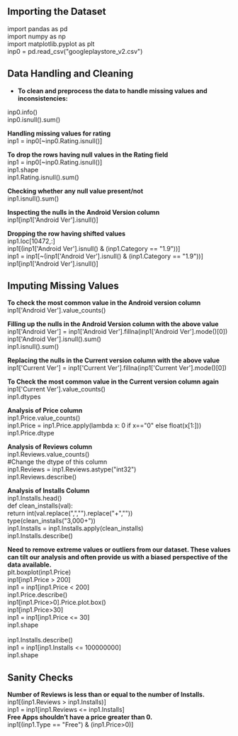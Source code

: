 ## Importing the Dataset
import pandas as pd <br />
import numpy as np <br />
import matplotlib.pyplot as plt  <br />
inp0 = pd.read_csv("googleplaystore_v2.csv")

## Data Handling and Cleaning
- **To clean and preprocess the data to handle missing values and inconsistencies:** <br />

inp0.info() <br />
inp0.isnull().sum()

**Handling missing values for rating**  <br />
inp1 = inp0[~inp0.Rating.isnull()]

**To drop the rows having null values in the Rating field**  <br />
inp1 = inp0[~inp0.Rating.isnull()] <br />
inp1.shape <br />
inp1.Rating.isnull().sum() 

**Checking whether any null value present/not**  <br />
inp1.isnull().sum()

**Inspecting the nulls in the Android Version column**  <br />
inp1[inp1['Android Ver'].isnull()]

**Dropping the row having shifted values**  <br />
inp1.loc[10472,:] <br />
inp1[(inp1['Android Ver'].isnull() & (inp1.Category == "1.9"))] <br />
inp1 = inp1[~(inp1['Android Ver'].isnull() & (inp1.Category == "1.9"))] <br />
inp1[inp1['Android Ver'].isnull()]

## Imputing Missing Values
**To check the most common value in the Android version column** <br />
inp1['Android Ver'].value_counts() <br />

**Filling up the nulls in the Android Version column with the above value** <br />
inp1['Android Ver'] = inp1['Android Ver'].fillna(inp1['Android Ver'].mode()[0]) <br />
inp1['Android Ver'].isnull().sum() <br />
inp1.isnull().sum() <br />

**Replacing the nulls in the Current version column with the above value** <br />
inp1['Current Ver'] = inp1['Current Ver'].fillna(inp1['Current Ver'].mode()[0]) <br />

**To Check the most common value in the Current version column again**  <br />
inp1['Current Ver'].value_counts()  <br />
inp1.dtypes <br />

**Analysis of Price column**  <br />
inp1.Price.value_counts() <br />
inp1.Price = inp1.Price.apply(lambda x: 0 if x=="0" else float(x[1:]))  <br />
inp1.Price.dtype  <br />

**Analysis of Reviews column** <br />
inp1.Reviews.value_counts() <br />
#Change the dtype of this column <br />
inp1.Reviews = inp1.Reviews.astype("int32") <br />
inp1.Reviews.describe() <br />

**Analysis of Installs Column** <br />
inp1.Installs.head() <br />
def clean_installs(val): <br />
    return int(val.replace(",","").replace("+","")) <br />
type(clean_installs("3,000+")) <br />
inp1.Installs = inp1.Installs.apply(clean_installs) <br />
inp1.Installs.describe() <br />

**Need to remove extreme values or outliers from our dataset. These values can tilt our analysis and often provide us with a biased perspective of the data available.** <br />
plt.boxplot(inp1.Price) <br />
inp1[inp1.Price > 200] <br />
inp1 = inp1[inp1.Price < 200] <br />
inp1.Price.describe() <br />
inp1[inp1.Price>0].Price.plot.box() <br />
inp1[inp1.Price>30] <br />
inp1 = inp1[inp1.Price <= 30] <br />
inp1.shape <br />
 <br />
inp1.Installs.describe() <br />
inp1 = inp1[inp1.Installs <= 100000000] <br />
inp1.shape <br />

## Sanity Checks
**Number of Reviews is less than or equal to the number of Installs.** <br />
inp1[(inp1.Reviews > inp1.Installs)] <br />
inp1 = inp1[inp1.Reviews <= inp1.Installs] <br />
**Free Apps shouldn’t have a price greater than 0.** <br />
inp1[(inp1.Type == "Free") & (inp1.Price>0)] <br />




